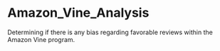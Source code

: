# Amazon_Vine_Analysis
Determining if there is any bias regarding favorable reviews within the Amazon Vine program.
